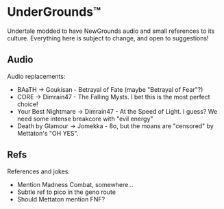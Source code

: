 # UnderGrounds™
Undertale modded to have NewGrounds audio and small references to its culture. Everything here is subject to change, and open to suggestions!

## Audio
Audio replacements:
- BAaTH -> Goukisan - Betrayal of Fate (maybe "Betrayal of Fear"?)
- CORE -> Dimrain47 - The Falling Mysts. I bet this is the most perfect choice!
- Your Best Nightmare -> Dimrain47 - At the Speed of Light. I guess? We need some intense breakcore with "evil energy"
- Death by Glamour -> Jomekka - 8o, but the moans are "censored" by Mettaton's "OH YES".

## Refs
References and jokes:
- Mention Madness Combat, somewhere...
- Subtle ref to pico in the geno route
- Should Mettaton mention FNF?
